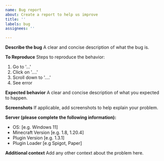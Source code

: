 ```yaml
---
name: Bug report
about: Create a report to help us improve
title: ''
labels: bug
assignees: ''

---
```


**Describe the bug**
A clear and concise description of what the bug is.

**To Reproduce**
Steps to reproduce the behavior:
1. Go to '...'
2. Click on '....'
3. Scroll down to '....'
4. See error

**Expected behavior**
A clear and concise description of what you expected to happen.

**Screenshots**
If applicable, add screenshots to help explain your problem.

**Server (please complete the following information):**
 - OS: [e.g. Windows 11]
 - Minecraft Version [e.g. 1.8, 1.20.4]
 - Plugin Version [e.g. 1.3.1]
 - Plugin Loader [e.g Spigot, Paper]

**Additional context**
Add any other context about the problem here.
